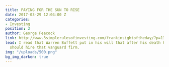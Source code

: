 ```yaml
---
title: PAYING FOR THE SUN TO RISE
date: 2017-03-29 12:04:00 Z
categories:
- Investing
position: 2
author: George Peacock
link: http://www.3simplerulesofinvesting.com/frankinsightoftheday/?p=1327
lead: I read that Warren Buffett put in his will that after his death his trustees
  should hire that vanguard firm.
img: "/uploads/500.png"
bg_img_darken: true
---
```


